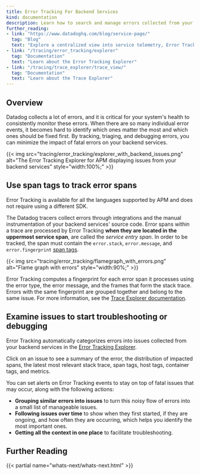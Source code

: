 ```yaml
---
title: Error Tracking For Backend Services
kind: documentation
description: Learn how to search and manage errors collected from your backend services.
further_reading:
- link: "https://www.datadoghq.com/blog/service-page/"
  tag: "Blog"
  text: "Explore a centralized view into service telemetry, Error Tracking, SLOs, and more"
- link: "/tracing/error_tracking/explorer"
  tag: "Documentation"
  text: "Learn about the Error Tracking Explorer"
- link: "/tracing/trace_explorer/trace_view/"
  tag: "Documentation"
  text: "Learn about the Trace Explorer"
---
```


## Overview

Datadog collects a lot of errors, and it is critical for your system's health to consistently monitor these errors. When there are so many individual error events, it becomes hard to identify which ones matter the most and which ones should be fixed first. By tracking, triaging, and debugging errors, you can minimize the impact of fatal errors on your backend services.

{{< img src="tracing/error_tracking/explorer_with_backend_issues.png" alt="The Error Tracking Explorer for APM displaying issues from your backend services" style="width:100%;" >}}

## Use span tags to track error spans

<div class="alert alert-info">Error Tracking is available for all the languages supported by APM and does not require using a different SDK.</div>

The Datadog tracers collect errors through integrations and the manual instrumentation of your backend services' source code. Error spans within a trace are processed by Error Tracking **when they are located in the uppermost service span**, are called the _service entry span_. In order to be tracked, the span must contain the `error.stack`, `error.message`, and `error.fingerprint` [span tags][1].

{{< img src="tracing/error_tracking/flamegraph_with_errors.png" alt="Flame graph with errors" style="width:90%;" >}}

Error Tracking computes a fingerprint for each error span it processes using the error type, the error message, and the frames that form the stack trace. Errors with the same fingerprint are grouped together and belong to the same issue. For more information, see the [Trace Explorer documentation][2].

## Examine issues to start troubleshooting or debugging

Error Tracking automatically categorizes errors into issues collected from your backend services in the [Error Tracking Explorer][1]. 

Click on an issue to see a summary of the error, the distribution of impacted spans, the latest most relevant stack trace, span tags, host tags, container tags, and metrics.

You can set alerts on Error Tracking events to stay on top of fatal issues that may occur, along with the following actions:

- **Grouping similar errors into issues** to turn this noisy flow of errors into a small list of manageable issues.
- **Following issues over time** to show when they first started, if they are ongoing, and how often they are occurring, which helps you identify the most important ones.
- **Getting all the context in one place** to facilitate troubleshooting.

## Further Reading

{{< partial name="whats-next/whats-next.html" >}}

[1]: /tracing/visualization/trace/?tab=spantags#more-information
[2]: /tracing/trace_explorer/trace_view/?tab=spantags
